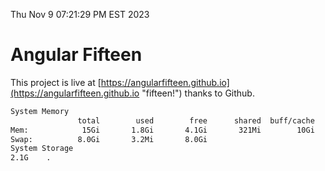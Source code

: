 Thu Nov  9 07:21:29 PM EST 2023

# Angular Fifteen


This project is live at [https://angularfifteen.github.io](https://angularfifteen.github.io "fifteen!") thanks to Github.

```bash
System Memory
               total        used        free      shared  buff/cache   available
Mem:            15Gi       1.8Gi       4.1Gi       321Mi        10Gi        13Gi
Swap:          8.0Gi       3.2Mi       8.0Gi
System Storage
2.1G	.
```
```bash
